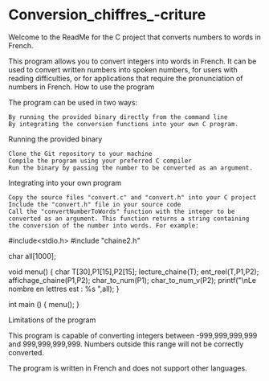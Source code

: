 # Conversion_chiffres_-criture

Welcome to the ReadMe for the C project that converts numbers to words in French.

This program allows you to convert integers into words in French. It can be used to convert written numbers into spoken numbers, for users with reading difficulties, or for applications that require the pronunciation of numbers in French.
How to use the program

The program can be used in two ways:

    By running the provided binary directly from the command line
    By integrating the conversion functions into your own C program.

Running the provided binary

    Clone the Git repository to your machine
    Compile the program using your preferred C compiler
    Run the binary by passing the number to be converted as an argument.

Integrating into your own program

    Copy the source files "convert.c" and "convert.h" into your C project
    Include the "convert.h" file in your source code
    Call the "convertNumberToWords" function with the integer to be converted as an argument. This function returns a string containing the conversion of the number into words. For example:


#include<stdio.h>
#include "chaine2.h"

char all[1000];

void menu()
    {
    char T[30],P1[15],P2[15];
		lecture_chaine(T);
		ent_reel(T,P1,P2);
		affichage_chaine(P1,P2);
		char_to_num(P1);
		char_to_num_v(P2);
    printf("\nLe nombre en lettres est : %s ",all);
	}

int main ()
    {
        menu();
    }

Limitations of the program

This program is capable of converting integers between -999,999,999,999 and 999,999,999,999. Numbers outside this range will not be correctly converted.

The program is written in French and does not support other languages.
